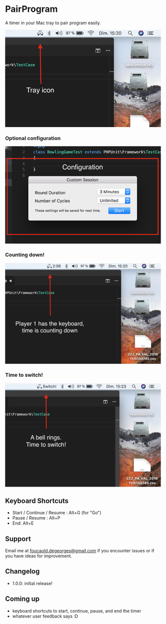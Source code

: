 # PairProgram

A timer in your Mac tray to pair program easily.

![base](./images/base.png)

### Optional configuration
![configure](./images/config.png)

### Counting down!
![running](./images/running.png)

### Time to switch!
![switch](./images/switch.png)

## Keyboard Shortcuts

 - Start / Continue / Resume : Alt+G (for "Go")
 - Pause / Resume : Alt+P
 - End: Alt+E


## Support
Email me at foucauld.degeorges@gmail.com if you encounter issues or if you have ideas for improvement.

## Changelog

 - 1.0.0: initial release!

## Coming up

 - keyboard shortcuts to start, continue, pause, and end the timer
 - whatever user feedback says :D
